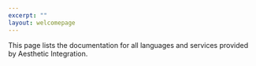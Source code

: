 ```yaml
---
excerpt: ""
layout: welcomepage
---
```


This page lists the documentation for all languages and services provided by Aesthetic Integration. 
